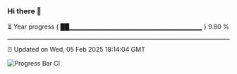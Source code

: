 ### Hi there 👋

⏳ Year progress { ██▁▁▁▁▁▁▁▁▁▁▁▁▁▁▁▁▁▁▁▁▁▁▁▁▁▁▁▁ } 9.80 %

---

⏰ Updated on Wed, 05 Feb 2025 18:14:04 GMT

![Progress Bar CI](https://github.com/Shyam-Makwana/GitHub-Actions-Demo/workflows/Progress%20Bar%20CI/badge.svg)
